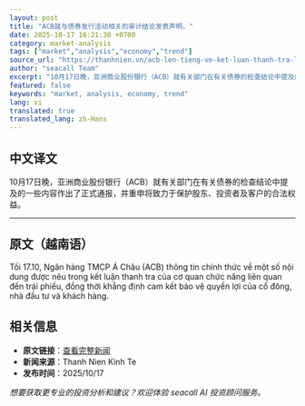 ```yaml
---
layout: post
title: "ACB就与债券发行活动相关的审计结论发表声明。"
date: 2025-10-17 16:21:38 +0700
category: market-analysis
tags: ["market","analysis","economy","trend"]
source_url: "https://thanhnien.vn/acb-len-tieng-ve-ket-luan-thanh-tra-lien-quan-den-hoat-dong-phat-hanh-trai-phieu-185251017202221334.htm"
author: "seacall Team"
excerpt: "10月17日晚，亚洲商业股份银行（ACB）就有关部门在有关债券的检查结论中提及的一些内容作出了正式通报，并重申将致力于保护股东、投资者及客户的合法权益。..."
featured: false
keywords: "market, analysis, economy, trend"
lang: vi
translated: true
translated_lang: zh-Hans
---
```


## 中文译文

10月17日晚，亚洲商业股份银行（ACB）就有关部门在有关债券的检查结论中提及的一些内容作出了正式通报，并重申将致力于保护股东、投资者及客户的合法权益。

---

## 原文（越南语）

Tối 17.10, Ng&acirc;n h&agrave;ng TMCP &Aacute; Ch&acirc;u (ACB) th&ocirc;ng tin ch&iacute;nh thức về một số nội dung được n&ecirc;u trong kết luận thanh tra của cơ quan chức năng li&ecirc;n quan đến tr&aacute;i phiếu, đồng thời khẳng định cam kết bảo vệ quyền lợi của cổ đ&ocirc;ng, nh&agrave; đầu tư v&agrave; kh&aacute;ch h&agrave;ng.

## 相关信息

- **原文链接**：[查看完整新闻](https://thanhnien.vn/acb-len-tieng-ve-ket-luan-thanh-tra-lien-quan-den-hoat-dong-phat-hanh-trai-phieu-185251017202221334.htm)
- **新闻来源**：Thanh Nien Kinh Te
- **发布时间**：2025/10/17

*想要获取更专业的投资分析和建议？欢迎体验 seacall AI 投资顾问服务。*